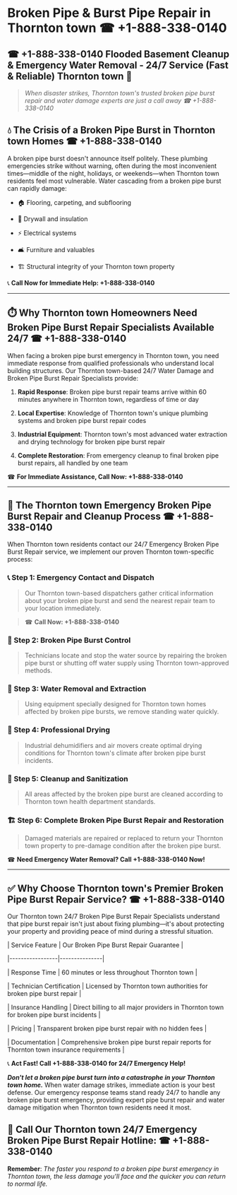 # Broken Pipe & Burst Pipe Repair in Thornton town ☎ +1-888-338-0140  
## ☎ +1-888-338-0140 Flooded Basement Cleanup & Emergency Water Removal - 24/7 Service (Fast & Reliable) Thornton town 🚨  

> *When disaster strikes, Thornton town's trusted broken pipe burst repair and water damage experts are just a call away ☎ +1-888-338-0140*  

## 💧 The Crisis of a Broken Pipe Burst in Thornton town Homes ☎ +1-888-338-0140  

A broken pipe burst doesn't announce itself politely. These plumbing emergencies strike without warning, often during the most inconvenient times—middle of the night, holidays, or weekends—when Thornton town residents feel most vulnerable. Water cascading from a broken pipe burst can rapidly damage:  

* 🏠 Flooring, carpeting, and subflooring  
* 🧱 Drywall and insulation  
* ⚡ Electrical systems  
* 🛋️ Furniture and valuables  
* 🏗️ Structural integrity of your Thornton town property  

📞 **Call Now for Immediate Help: +1-888-338-0140**  

---  

## ⏱️ Why Thornton town Homeowners Need Broken Pipe Burst Repair Specialists Available 24/7 ☎ +1-888-338-0140  

When facing a broken pipe burst emergency in Thornton town, you need immediate response from qualified professionals who understand local building structures. Our Thornton town-based 24/7 Water Damage and Broken Pipe Burst Repair Specialists provide:  

1. **Rapid Response**: Broken pipe burst repair teams arrive within 60 minutes anywhere in Thornton town, regardless of time or day  
2. **Local Expertise**: Knowledge of Thornton town's unique plumbing systems and broken pipe burst repair codes  
3. **Industrial Equipment**: Thornton town's most advanced water extraction and drying technology for broken pipe burst repair  
4. **Complete Restoration**: From emergency cleanup to final broken pipe burst repairs, all handled by one team  

☎ **For Immediate Assistance, Call Now: +1-888-338-0140**  

---  

## 🔧 The Thornton town Emergency Broken Pipe Burst Repair and Cleanup Process ☎ +1-888-338-0140  

When Thornton town residents contact our 24/7 Emergency Broken Pipe Burst Repair service, we implement our proven Thornton town-specific process:  

### 📞 Step 1: Emergency Contact and Dispatch  
> Our Thornton town-based dispatchers gather critical information about your broken pipe burst and send the nearest repair team to your location immediately.  
> ☎ **Call Now: +1-888-338-0140**  

### 🚿 Step 2: Broken Pipe Burst Control  
> Technicians locate and stop the water source by repairing the broken pipe burst or shutting off water supply using Thornton town-approved methods.  

### 🌊 Step 3: Water Removal and Extraction  
> Using equipment specially designed for Thornton town homes affected by broken pipe bursts, we remove standing water quickly.  

### 💨 Step 4: Professional Drying  
> Industrial dehumidifiers and air movers create optimal drying conditions for Thornton town's climate after broken pipe burst incidents.  

### 🧼 Step 5: Cleanup and Sanitization  
> All areas affected by the broken pipe burst are cleaned according to Thornton town health department standards.  

### 🏗️ Step 6: Complete Broken Pipe Burst Repair and Restoration  
> Damaged materials are repaired or replaced to return your Thornton town property to pre-damage condition after the broken pipe burst.  

☎ **Need Emergency Water Removal? Call +1-888-338-0140 Now!**  

---  

## ✅ Why Choose Thornton town's Premier Broken Pipe Burst Repair Service? ☎ +1-888-338-0140  

Our Thornton town 24/7 Broken Pipe Burst Repair Specialists understand that pipe burst repair isn't just about fixing plumbing—it's about protecting your property and providing peace of mind during a stressful situation.  

| Service Feature | Our Broken Pipe Burst Repair Guarantee |  
|-----------------|---------------|  
| Response Time | 60 minutes or less throughout Thornton town |  
| Technician Certification | Licensed by Thornton town authorities for broken pipe burst repair |  
| Insurance Handling | Direct billing to all major providers in Thornton town for broken pipe burst incidents |  
| Pricing | Transparent broken pipe burst repair with no hidden fees |  
| Documentation | Comprehensive broken pipe burst repair reports for Thornton town insurance requirements |  

📞 **Act Fast! Call +1-888-338-0140 for 24/7 Emergency Help!**  

***Don't let a broken pipe burst turn into a catastrophe in your Thornton town home.*** When water damage strikes, immediate action is your best defense. Our emergency response teams stand ready 24/7 to handle any broken pipe burst emergency, providing expert pipe burst repair and water damage mitigation when Thornton town residents need it most.  

## 📱 Call Our Thornton town 24/7 Emergency Broken Pipe Burst Repair Hotline: ☎ +1-888-338-0140  

**Remember**: *The faster you respond to a broken pipe burst emergency in Thornton town, the less damage you'll face and the quicker you can return to normal life.*